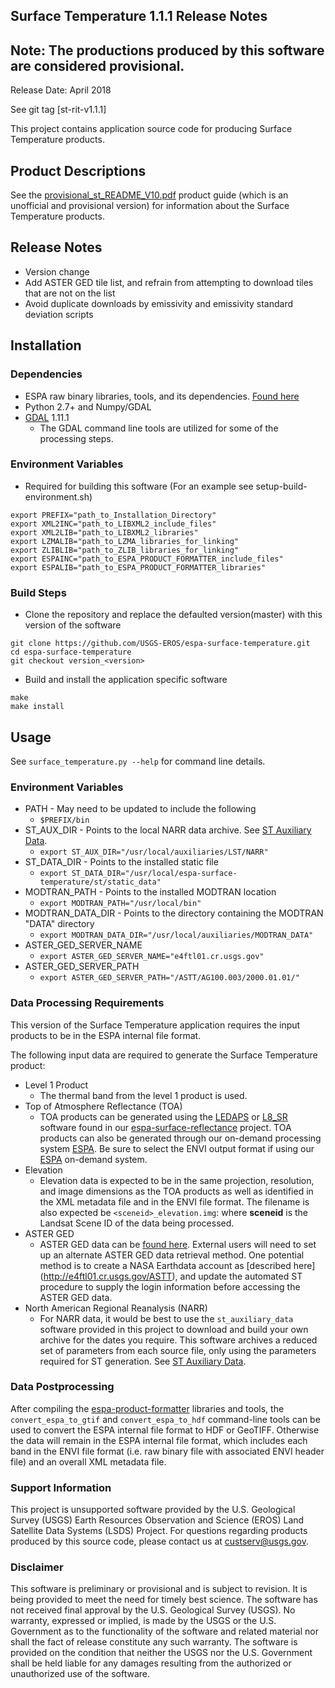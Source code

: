 ## Surface Temperature 1.1.1 Release Notes
## Note: The productions produced by this software are considered provisional.
Release Date: April 2018

See git tag [st-rit-v1.1.1]

This project contains application source code for producing Surface Temperature products.

## Product Descriptions
See the [provisional_st_README_V10.pdf](https://edclpdsftp.cr.usgs.gov/downloads/provisional/land_surface_temperature/provisional_st_README_v10.pdf) product guide (which is an unofficial and provisional version) for information about the Surface Temperature products.

## Release Notes
* Version change
* Add ASTER GED tile list, and refrain from attempting to download tiles that
  are not on the list
* Avoid duplicate downloads by emissivity and emissivity standard deviation
  scripts 

## Installation

### Dependencies
* ESPA raw binary libraries, tools, and its dependencies. [Found here](https://github.com/USGS-EROS/espa-product-formatter)
* Python 2.7+ and Numpy/GDAL
* [GDAL](http://www.gdal.org/) 1.11.1
  - The GDAL command line tools are utilized for some of the processing steps.

### Environment Variables
* Required for building this software (For an example see setup-build-environment.sh)
```
export PREFIX="path_to_Installation_Directory"
export XML2INC="path_to_LIBXML2_include_files"
export XML2LIB="path_to_LIBXML2_libraries"
export LZMALIB="path_to_LZMA_libraries_for_linking"
export ZLIBLIB="path_to_ZLIB_libraries_for_linking"
export ESPAINC="path_to_ESPA_PRODUCT_FORMATTER_include_files"
export ESPALIB="path_to_ESPA_PRODUCT_FORMATTER_libraries"
```

### Build Steps
* Clone the repository and replace the defaulted version(master) with this
  version of the software
```
git clone https://github.com/USGS-EROS/espa-surface-temperature.git
cd espa-surface-temperature
git checkout version_<version>
```
* Build and install the application specific software
```
make
make install
```

## Usage
See `surface_temperature.py --help` for command line details.

### Environment Variables
* PATH - May need to be updated to include the following
  - `$PREFIX/bin`
* ST_AUX_DIR - Points to the local NARR data archive.  See [ST Auxiliary Data](st_auxiliary_data/README.md).
  - `export ST_AUX_DIR="/usr/local/auxiliaries/LST/NARR"`
* ST_DATA_DIR - Points to the installed static file
  - `export ST_DATA_DIR="/usr/local/espa-surface-temperature/st/static_data"`
* MODTRAN_PATH - Points to the installed MODTRAN location
  - `export MODTRAN_PATH="/usr/local/bin"`
* MODTRAN_DATA_DIR - Points to the directory containing the MODTRAN "DATA" directory
  - `export MODTRAN_DATA_DIR="/usr/local/auxiliaries/MODTRAN_DATA"`
* ASTER_GED_SERVER_NAME
  - `export ASTER_GED_SERVER_NAME="e4ftl01.cr.usgs.gov"`
* ASTER_GED_SERVER_PATH
  - `export ASTER_GED_SERVER_PATH="/ASTT/AG100.003/2000.01.01/"`

### Data Processing Requirements
This version of the Surface Temperature application requires the input products to be in the ESPA internal file format.

The following input data are required to generate the Surface Temperature product:
* Level 1 Product
  - The thermal band from the level 1 product is used.
* Top of Atmosphere Reflectance (TOA)
  - TOA products can be generated using the [LEDAPS](https://github.com/USGS-EROS/espa-surface-reflectance) or [L8_SR](https://github.com/USGS-EROS/espa-surface-reflectance) software found in our [espa-surface-reflectance](https://github.com/USGS-EROS/espa-surface-reflectance) project.  TOA products can also be generated through our on-demand processing system [ESPA](https://espa.cr.usgs.gov).  Be sure to select the ENVI output format if using our [ESPA](https://espa.cr.usgs.gov) on-demand system.
* Elevation
  - Elevation data is expected to be in the same projection, resolution, and image dimensions as the TOA products as well as identified in the XML metadata file and in the ENVI file format.  The filename is also expected be `<sceneid>_elevation.img`: where <b>sceneid</b> is the Landsat Scene ID of the data being processed.
* ASTER GED
  - ASTER GED data can be [found here](https://lpdaac.usgs.gov/data_access/data_pool).  External users will need to set up an alternate ASTER GED data retrieval method.  One potential method is to create a NASA Earthdata account as [described here] (http://e4ftl01.cr.usgs.gov/ASTT), and update the automated ST procedure to supply the login information before accessing the ASTER GED data.
* North American Regional Reanalysis (NARR)
  - For NARR data, it would be best to use the `st_auxiliary_data` software provided in this project to download and build your own archive for the dates you require.  This software archives a reduced set of parameters from each source file, only using the parameters required for ST generation.  See [ST Auxiliary Data](st_auxiliary_data/README.md).

### Data Postprocessing
After compiling the [espa-product-formatter](https://github.com/USGS-EROS/espa-product-formatter) libraries and tools, the `convert_espa_to_gtif` and `convert_espa_to_hdf` command-line tools can be used to convert the ESPA internal file format to HDF or GeoTIFF.  Otherwise the data will remain in the ESPA internal file format, which includes each band in the ENVI file format (i.e. raw binary file with associated ENVI header file) and an overall XML metadata file.

### Support Information
This project is unsupported software provided by the U.S. Geological Survey (USGS) Earth Resources Observation and Science (EROS) Land Satellite Data Systems (LSDS) Project. For questions regarding products produced by this source code, please contact us at custserv@usgs.gov. 

### Disclaimer
This software is preliminary or provisional and is subject to revision. It is being provided to meet the need for timely best science. The software has not received final approval by the U.S. Geological Survey (USGS). No warranty, expressed or implied, is made by the USGS or the U.S. Government as to the functionality of the software and related material nor shall the fact of release constitute any such warranty. The software is provided on the condition that neither the USGS nor the U.S. Government shall be held liable for any damages resulting from the authorized or unauthorized use of the software.
